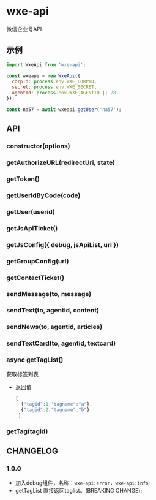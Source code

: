 # wxe-api
微信企业号API

## 示例

```js
import WxeApi from 'wxe-api';

const wxeapi = new WxeApi({
  corpId: process.env.WXE_CORPID,
  secret: process.env.WXE_SECRET,
  agentId: process.env.WXE_AGENTID || 28,
});

const na57 = await wxeapi.getUser('na57');
```

## API

### constructor(options)

### getAuthorizeURL(redirectUri, state)

### getToken()

### getUserIdByCode(code)

### getUser(userid)

### getJsApiTicket()

### getJsConfig({ debug, jsApiList, url })

### getGroupConfig(url)

### getContactTicket()

### sendMessage(to, message)

### sendText(to, agentid, content)

### sendNews(to, agentid, articles)

### sendTextCard(to, agentid, textcard)

### async getTagList()
获取标签列表

- 返回值
  ```js
  [
    {"tagid":1,"tagname":"a"},
    {"tagid":2,"tagname":"b"}
   ]
  ```

### getTag(tagid)


## CHANGELOG

### 1.0.0
- 加入debug组件，名称：`wxe-api:error`，`wxe-api:info`;
- getTagList 直接返回taglist。(BREAKING CHANGE);
